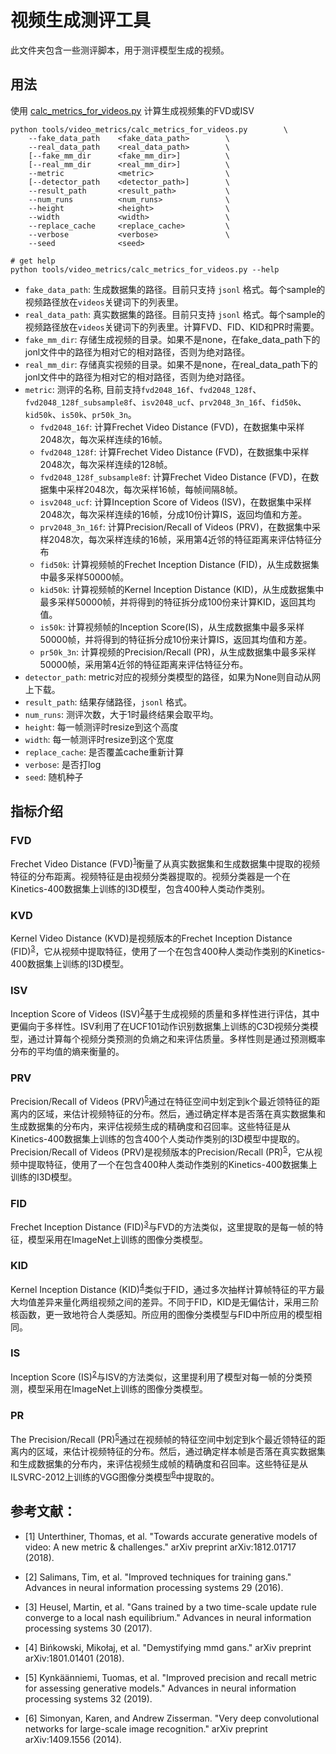 # 视频生成测评工具

此文件夹包含一些测评脚本，用于测评模型生成的视频。

## 用法

使用 [calc_metrics_for_videos.py](calc_metrics_for_videos.py) 计算生成视频集的FVD或ISV

```shell
python tools/video_metrics/calc_metrics_for_videos.py        \
    --fake_data_path    <fake_data_path>        \
    --real_data_path    <real_data_path>        \
    [--fake_mm_dir      <fake_mm_dir>]          \
    [--real_mm_dir      <real_mm_dir>]          \
    --metric            <metric>                \
    [--detector_path    <detector_path>]        \
    --result_path       <result_path>           \
    --num_runs          <num_runs>              \
    --height            <height>                \
    --width             <width>                 \
    --replace_cache     <replace_cache>         \
    --verbose           <verbose>               \
    --seed              <seed>

# get help
python tools/video_metrics/calc_metrics_for_videos.py --help
```

- `fake_data_path`: 生成数据集的路径。目前只支持 `jsonl` 格式。每个sample的视频路径放在`videos`关键词下的列表里。
- `real_data_path`: 真实数据集的路径。目前只支持 `jsonl` 格式。每个sample的视频路径放在`videos`关键词下的列表里。计算FVD、FID、KID和PR时需要。
- `fake_mm_dir`: 存储生成视频的目录。如果不是none，在fake_data_path下的jonl文件中的路径为相对它的相对路径，否则为绝对路径。
- `real_mm_dir`: 存储真实视频的目录。如果不是none，在real_data_path下的jonl文件中的路径为相对它的相对路径，否则为绝对路径。
- `metric`: 测评的名称, 目前支持`fvd2048_16f`、`fvd2048_128f`、`fvd2048_128f_subsample8f`、`isv2048_ucf`、`prv2048_3n_16f`、`fid50k`、`kid50k`、`is50k`、`pr50k_3n`。
    - `fvd2048_16f`: 计算Frechet Video Distance (FVD)，在数据集中采样2048次，每次采样连续的16帧。
    - `fvd2048_128f`: 计算Frechet Video Distance (FVD)，在数据集中采样2048次，每次采样连续的128帧。
    - `fvd2048_128f_subsample8f`: 计算Frechet Video Distance (FVD)，在数据集中采样2048次，每次采样16帧，每帧间隔8帧。
    - `isv2048_ucf`: 计算Inception Score of Videos (ISV)，在数据集中采样2048次，每次采样连续的16帧，分成10份计算IS，返回均值和方差。
    - `prv2048_3n_16f`: 计算Precision/Recall of Videos (PRV)，在数据集中采样2048次，每次采样连续的16帧，采用第4近邻的特征距离来评估特征分布
    - `fid50k`: 计算视频帧的Frechet Inception Distance (FID)，从生成数据集中最多采样50000帧。
    - `kid50k`: 计算视频帧的Kernel Inception Distance (KID)，从生成数据集中最多采样50000帧，并将得到的特征拆分成100份来计算KID，返回其均值。
    - `is50k`: 计算视频帧的Inception Score(IS)，从生成数据集中最多采样50000帧，并将得到的特征拆分成10份来计算IS，返回其均值和方差。
    - `pr50k_3n`: 计算视频的Precision/Recall (PR)，从生成数据集中最多采样50000帧，采用第4近邻的特征距离来评估特征分布。
- `detector_path`: metric对应的视频分类模型的路径，如果为None则自动从网上下载。
- `result_path`: 结果存储路径，`jsonl` 格式。
- `num_runs`: 测评次数，大于1时最终结果会取平均。
- `height`: 每一帧测评时resize到这个高度
- `width`: 每一帧测评时resize到这个宽度
- `replace_cache`: 是否覆盖cache重新计算
- `verbose`: 是否打log
- `seed`: 随机种子

## 指标介绍

### FVD
Frechet Video Distance (FVD)<sup>[1](#reference)</sup>衡量了从真实数据集和生成数据集中提取的视频特征的分布距离。视频特征是由视频分类器提取的。视频分类器是一个在Kinetics-400数据集上训练的I3D模型，包含400种人类动作类别。

### KVD
Kernel Video Distance (KVD)是视频版本的Frechet Inception Distance (FID)<sup>[3](#reference)</sup>，它从视频中提取特征，使用了一个在包含400种人类动作类别的Kinetics-400数据集上训练的I3D模型。

### ISV
Inception Score of Videos (ISV)<sup>[2](#reference)</sup>基于生成视频的质量和多样性进行评估，其中更偏向于多样性。ISV利用了在UCF101动作识别数据集上训练的C3D视频分类模型，通过计算每个视频分类预测的负熵之和来评估质量。多样性则是通过预测概率分布的平均值的熵来衡量的。

### PRV
Precision/Recall of Videos (PRV)<sup>[5](#reference)</sup>通过在特征空间中划定到k个最近领特征的距离内的区域，来估计视频特征的分布。然后，通过确定样本是否落在真实数据集和生成数据集的分布内，来评估视频生成的精确度和召回率。这些特征是从Kinetics-400数据集上训练的包含400个人类动作类别的I3D模型中提取的。
Precision/Recall of Videos (PRV)是视频版本的Precision/Recall (PR)<sup>[5](#reference)</sup>，它从视频中提取特征，使用了一个在包含400种人类动作类别的Kinetics-400数据集上训练的I3D模型。

### FID
Frechet Inception Distance (FID)<sup>[3](#reference)</sup>与FVD的方法类似，这里提取的是每一帧的特征，模型采用在ImageNet上训练的图像分类模型。

### KID
Kernel Inception Distance (KID)<sup>[4](#reference)</sup>类似于FID，通过多次抽样计算帧特征的平方最大均值差异来量化两组视频之间的差异。不同于FID，KID是无偏估计，采用三阶核函数，更一致地符合人类感知。所应用的图像分类模型与FID中所应用的模型相同。

### IS
Inception Score (IS)<sup>[2](#reference)</sup>与ISV的方法类似，这里提利用了模型对每一帧的分类预测，模型采用在ImageNet上训练的图像分类模型。

### PR
The Precision/Recall (PR)<sup>[5](#reference)</sup>通过在视频帧的特征空间中划定到k个最近领特征的距离内的区域，来估计视频特征的分布。然后，通过确定样本帧是否落在真实数据集和生成数据集的分布内，来评估视频生成帧的精确度和召回率。这些特征是从ILSVRC-2012上训练的VGG图像分类模型<sup>[6](#reference)</sup>中提取的。


<h2 id="reference">参考文献：</h2>

- [1] Unterthiner, Thomas, et al. "Towards accurate generative models of video: A new metric & challenges." arXiv preprint arXiv:1812.01717 (2018).

- [2] Salimans, Tim, et al. "Improved techniques for training gans." Advances in neural information processing systems 29 (2016).

- [3] Heusel, Martin, et al. "Gans trained by a two time-scale update rule converge to a local nash equilibrium." Advances in neural information processing systems 30 (2017).

- [4] Bińkowski, Mikołaj, et al. "Demystifying mmd gans." arXiv preprint arXiv:1801.01401 (2018).

- [5] Kynkäänniemi, Tuomas, et al. "Improved precision and recall metric for assessing generative models." Advances in neural information processing systems 32 (2019).

- [6] Simonyan, Karen, and Andrew Zisserman. "Very deep convolutional networks for large-scale image recognition." arXiv preprint arXiv:1409.1556 (2014).
